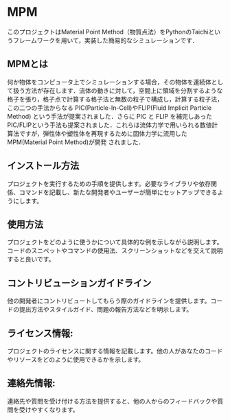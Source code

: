 # MPM
このプロジェクトはMaterial Point Method（物質点法）をPythonのTaichiというフレームワークを用いて，実装した簡易的なシミュレーションです．

## MPMとは
何か物体をコンピュータ上でシミュレーションする場合，その物体を連続体として扱う方法が存在します．流体の動きに対して，空間上に領域を分割するような格子を張り，格子点で計算する格子法と無数の粒子で構成し，計算する粒子法，この二つの手法からなる PIC(Particle-In-Cell)やFLIP(Fluid Implicit Particle Method) という手法が提案されました．さらに PIC と FLIP を補完しあった PIC/FLIPという手法も提案されました．これらは流体力学で用いられる数値計算法ですが，弾性体や塑性体を再現するために固体力学に流用した MPM(Material Point Method)が開発
されました．

## インストール方法
プロジェクトを実行するための手順を提供します。必要なライブラリや依存関係、コマンドを記載し、新たな開発者やユーザーが簡単にセットアップできるようにします。

## 使用方法
プロジェクトをどのように使うかについて具体的な例を示しながら説明します。コードのスニペットやコマンドの使用法、スクリーンショットなどを交えて説明すると良いです。

## コントリビューションガイドライン
他の開発者にコントリビュートしてもらう際のガイドラインを提供します。コードの提出方法やスタイルガイド、問題の報告方法などを明示します。

## ライセンス情報:
プロジェクトのライセンスに関する情報を記載します。他の人があなたのコードやリソースをどのように使用できるかを示します。

## 連絡先情報:
連絡先や質問を受け付ける方法を提供すると、他の人からのフィードバックや質問を受けやすくなります。
